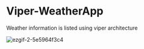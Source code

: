 # Viper-WeatherApp

Weather information is listed using viper architecture

![ezgif-2-5e5964f3c4](https://user-images.githubusercontent.com/9380512/159171581-800c43ce-44bd-40f4-a2e1-95e98dc6a574.gif)
